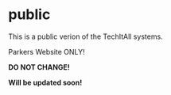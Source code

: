 # public
This is a public verion of the TechItAll systems.

Parkers Website ONLY!

**DO NOT CHANGE!**



**Will be updated soon!**
